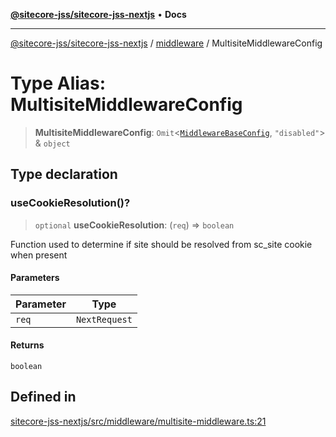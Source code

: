 [**@sitecore-jss/sitecore-jss-nextjs**](../../README.md) • **Docs**

***

[@sitecore-jss/sitecore-jss-nextjs](../../README.md) / [middleware](../README.md) / MultisiteMiddlewareConfig

# Type Alias: MultisiteMiddlewareConfig

> **MultisiteMiddlewareConfig**: `Omit`\<[`MiddlewareBaseConfig`](MiddlewareBaseConfig.md), `"disabled"`\> & `object`

## Type declaration

### useCookieResolution()?

> `optional` **useCookieResolution**: (`req`) => `boolean`

Function used to determine if site should be resolved from sc_site cookie when present

#### Parameters

| Parameter | Type |
| ------ | ------ |
| `req` | `NextRequest` |

#### Returns

`boolean`

## Defined in

[sitecore-jss-nextjs/src/middleware/multisite-middleware.ts:21](https://github.com/Sitecore/jss/blob/fe1d78ae02ea5d97f1dff80e45e93416079d4dc7/packages/sitecore-jss-nextjs/src/middleware/multisite-middleware.ts#L21)
